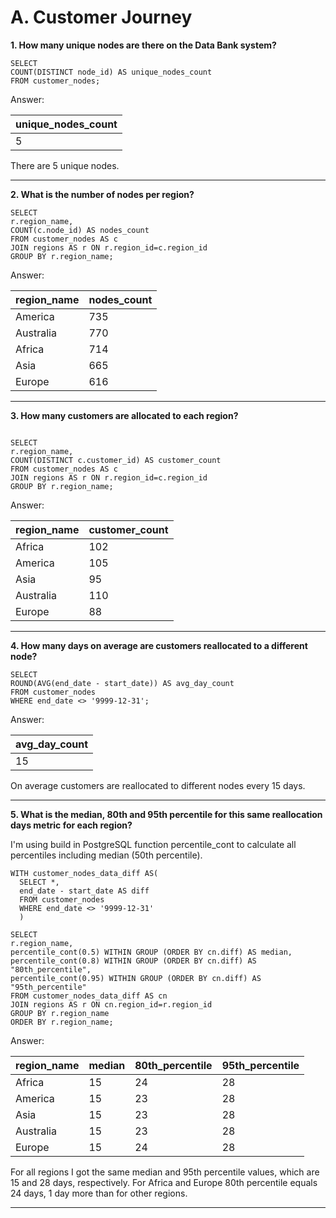 # A. Customer Journey

**1. How many unique nodes are there on the Data Bank system?**

```
SELECT 
COUNT(DISTINCT node_id) AS unique_nodes_count 
FROM customer_nodes;

```

Answer:

| unique_nodes_count |
| ------------------ |
| 5                  |


There are 5 unique nodes.

---

**2. What is the number of nodes per region?**

```
SELECT 
r.region_name, 
COUNT(c.node_id) AS nodes_count
FROM customer_nodes AS c
JOIN regions AS r ON r.region_id=c.region_id
GROUP BY r.region_name;

```

Answer:

| region_name | nodes_count |
| ----------- | ----------- |
| America     | 735         |
| Australia   | 770         |
| Africa      | 714         |
| Asia        | 665         |
| Europe      | 616         |

---

**3. How many customers are allocated to each region?**


```

SELECT 
r.region_name, 
COUNT(DISTINCT c.customer_id) AS customer_count
FROM customer_nodes AS c
JOIN regions AS r ON r.region_id=c.region_id
GROUP BY r.region_name;
```

Answer:


| region_name | customer_count |
| ----------- | -------------- |
| Africa      | 102            |
| America     | 105            |
| Asia        | 95             |
| Australia   | 110            |
| Europe      | 88             |

---

**4. How many days on average are customers reallocated to a different node?**

```
SELECT 
ROUND(AVG(end_date - start_date)) AS avg_day_count
FROM customer_nodes
WHERE end_date <> '9999-12-31';

```
Answer:

| avg_day_count |
| ------------- |
| 15            |


On average customers are reallocated to different nodes every 15 days.

---

**5. What is the median, 80th and 95th percentile for this same reallocation days metric for each region?**

I'm using build in PostgreSQL function percentile_cont to calculate all percentiles including median (50th percentile).

```
WITH customer_nodes_data_diff AS(
  SELECT *,
  end_date - start_date AS diff
  FROM customer_nodes
  WHERE end_date <> '9999-12-31' 
  )

SELECT 
r.region_name,
percentile_cont(0.5) WITHIN GROUP (ORDER BY cn.diff) AS median,
percentile_cont(0.8) WITHIN GROUP (ORDER BY cn.diff) AS "80th_percentile",
percentile_cont(0.95) WITHIN GROUP (ORDER BY cn.diff) AS "95th_percentile"
FROM customer_nodes_data_diff AS cn
JOIN regions AS r ON cn.region_id=r.region_id
GROUP BY r.region_name
ORDER BY r.region_name;

```

Answer:


| region_name | median | 80th_percentile | 95th_percentile |
| ----------- | ------ | --------------- | --------------- |
| Africa      | 15     | 24              | 28              |
| America     | 15     | 23              | 28              |
| Asia        | 15     | 23              | 28              |
| Australia   | 15     | 23              | 28              |
| Europe      | 15     | 24              | 28              |

For all regions I got the same median and 95th percentile values, which are 15 and 28 days, respectively. For Africa and Europe 80th percentile equals 24 days, 1 day more than for other regions.

---
